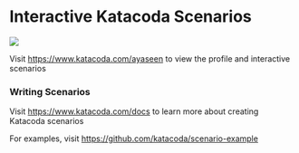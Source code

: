 # Interactive Katacoda Scenarios

[![](http://shields.katacoda.com/katacoda/ayaseen/count.svg)](https://www.katacoda.com/ayaseen "Get your profile on Katacoda.com")

Visit https://www.katacoda.com/ayaseen to view the profile and interactive scenarios

### Writing Scenarios
Visit https://www.katacoda.com/docs to learn more about creating Katacoda scenarios

For examples, visit https://github.com/katacoda/scenario-example
